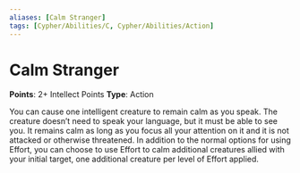 ```yaml
---
aliases: [Calm Stranger]
tags: [Cypher/Abilities/C, Cypher/Abilities/Action]
---
```


# Calm Stranger

**Points**: 2+ Intellect Points
**Type**: Action

You can cause one intelligent creature to remain calm as you speak. The creature doesn’t need to speak your language, but it must be able to see you. It remains calm as long as you focus all your attention on it and it is not attacked or otherwise threatened. In addition to the normal options for using Effort, you can choose to use Effort to calm additional creatures allied with your initial target, one additional creature per level of Effort applied.
